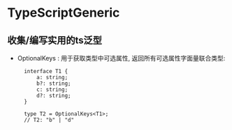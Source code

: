 # TypeScriptGeneric
## 收集/编写实用的ts泛型

- OptionalKeys : 用于获取类型中可选属性, 返回所有可选属性字面量联合类型:
  ```
    interface T1 {
        a: string;
        b?: string;
        c: string;
        d?: string;
    }
    
    type T2 = OptionalKeys<T1>;
    // T2: "b" | "d" 
  ```
